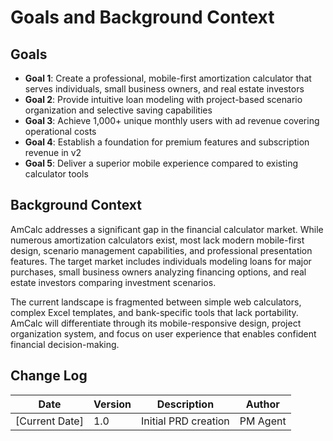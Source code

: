 # Goals and Background Context

## Goals

- **Goal 1**: Create a professional, mobile-first amortization calculator that serves individuals, small business owners, and real estate investors
- **Goal 2**: Provide intuitive loan modeling with project-based scenario organization and selective saving capabilities
- **Goal 3**: Achieve 1,000+ unique monthly users with ad revenue covering operational costs
- **Goal 4**: Establish a foundation for premium features and subscription revenue in v2
- **Goal 5**: Deliver a superior mobile experience compared to existing calculator tools

## Background Context

AmCalc addresses a significant gap in the financial calculator market. While numerous amortization calculators exist, most lack modern mobile-first design, scenario management capabilities, and professional presentation features. The target market includes individuals modeling loans for major purchases, small business owners analyzing financing options, and real estate investors comparing investment scenarios.

The current landscape is fragmented between simple web calculators, complex Excel templates, and bank-specific tools that lack portability. AmCalc will differentiate through its mobile-responsive design, project organization system, and focus on user experience that enables confident financial decision-making.

## Change Log

| Date | Version | Description | Author |
|------|---------|-------------|--------|
| [Current Date] | 1.0 | Initial PRD creation | PM Agent | 